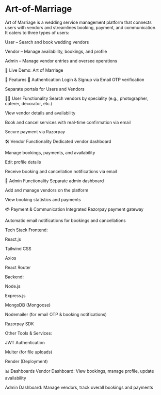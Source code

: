 # Art-of-Marriage
Art of Marriage is a wedding service management platform that connects users with vendors and streamlines booking, payment, and communication. It caters to three types of users:

User – Search and book wedding vendors

Vendor – Manage availability, bookings, and profile

Admin – Manage vendor entries and oversee operations

🔗 Live Demo: Art of Marriage

🚀 Features
🔑 Authentication
Login & Signup via Email OTP verification

Separate portals for Users and Vendors

🧑‍💼 User Functionality
Search vendors by speciality (e.g., photographer, caterer, decorator, etc.)

View vendor details and availability

Book and cancel services with real-time confirmation via email

Secure payment via Razorpay

🛠 Vendor Functionality
Dedicated vendor dashboard

Manage bookings, payments, and availability

Edit profile details

Receive booking and cancellation notifications via email

🏢 Admin Functionality
Separate admin dashboard

Add and manage vendors on the platform

View booking statistics and payments

💳 Payment & Communication
Integrated Razorpay payment gateway

Automatic email notifications for bookings and cancellations

 Tech Stack
Frontend:

React.js

Tailwind CSS

Axios

React Router

Backend:

Node.js

Express.js

MongoDB (Mongoose)

Nodemailer (for email OTP & booking notifications)

Razorpay SDK

Other Tools & Services:

JWT Authentication

Multer (for file uploads)

Render (Deployment)

📊 Dashboards
Vendor Dashboard: View bookings, manage profile, update availability

Admin Dashboard: Manage vendors, track overall bookings and payments

